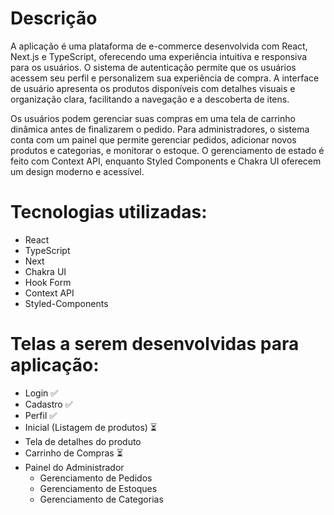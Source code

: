 # Descrição

A aplicação é uma plataforma de e-commerce desenvolvida com React, Next.js e TypeScript, oferecendo uma experiência intuitiva e responsiva para os usuários. O sistema de autenticação permite que os usuários acessem seu perfil e personalizem sua experiência de compra. A interface de usuário apresenta os produtos disponíveis com detalhes visuais e organização clara, facilitando a navegação e a descoberta de itens.

Os usuários podem gerenciar suas compras em uma tela de carrinho dinâmica antes de finalizarem o pedido. Para administradores, o sistema conta com um painel que permite gerenciar pedidos, adicionar novos produtos e categorias, e monitorar o estoque. O gerenciamento de estado é feito com Context API, enquanto Styled Components e Chakra UI oferecem um design moderno e acessível.

# Tecnologias utilizadas:
  - React
  - TypeScript
  - Next
  - Chakra UI
  - Hook Form
  - Context API
  - Styled-Components

# Telas a serem desenvolvidas para aplicação:
  - Login ✅
  - Cadastro ✅
  - Perfil ✅
  - Inicial (Listagem de produtos) ⏳
  - Tela de detalhes do produto
  - Carrinho de Compras ⏳
  - Painel do Administrador
      - Gerenciamento de Pedidos
      - Gerenciamento de Estoques
      - Gerenciamento de Categorias

